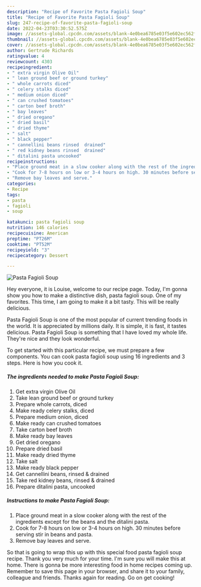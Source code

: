 ```yaml
---
description: "Recipe of Favorite Pasta Fagioli Soup"
title: "Recipe of Favorite Pasta Fagioli Soup"
slug: 247-recipe-of-favorite-pasta-fagioli-soup
date: 2022-04-23T03:30:52.575Z
image: //assets-global.cpcdn.com/assets/blank-4e0bea6785e03f5e602ec562f230caae08da540cada707380b4fe1bbebba43da.png
thumbnail: //assets-global.cpcdn.com/assets/blank-4e0bea6785e03f5e602ec562f230caae08da540cada707380b4fe1bbebba43da.png
cover: //assets-global.cpcdn.com/assets/blank-4e0bea6785e03f5e602ec562f230caae08da540cada707380b4fe1bbebba43da.png
author: Gertrude Richards
ratingvalue: 4
reviewcount: 4303
recipeingredient:
- " extra virgin Olive Oil"
- " lean ground beef or ground turkey"
- " whole carrots diced"
- " celery stalks diced"
- " medium onion diced"
- " can crushed tomatoes"
- " carton beef broth"
- " bay leaves"
- " dried oregano"
- " dried basil"
- " dried thyme"
- " salt"
- " black pepper"
- " cannellini beans rinsed  drained"
- " red kidney beans rinsed  drained"
- " ditalini pasta uncooked"
recipeinstructions:
- "Place ground meat in a slow cooker along with the rest of the ingredients except for the beans and the ditalini pasta."
- "Cook for 7-8 hours on low or 3-4 hours on high. 30 minutes before serving stir in beans and pasta."
- "Remove bay leaves and serve."
categories:
- Recipe
tags:
- pasta
- fagioli
- soup

katakunci: pasta fagioli soup 
nutrition: 146 calories
recipecuisine: American
preptime: "PT26M"
cooktime: "PT52M"
recipeyield: "3"
recipecategory: Dessert

---
```



![Pasta Fagioli Soup](//assets-global.cpcdn.com/assets/blank-4e0bea6785e03f5e602ec562f230caae08da540cada707380b4fe1bbebba43da.png)

Hey everyone, it is Louise, welcome to our recipe page. Today, I'm gonna show you how to make a distinctive dish, pasta fagioli soup. One of my favorites. This time, I am going to make it a bit tasty. This will be really delicious.

Pasta Fagioli Soup is one of the most popular of current trending foods in the world. It is appreciated by millions daily. It is simple, it is fast, it tastes delicious. Pasta Fagioli Soup is something that I have loved my whole life. They're nice and they look wonderful.




To get started with this particular recipe, we must prepare a few components. You can cook pasta fagioli soup using 16 ingredients and 3 steps. Here is how you cook it.

<!--inarticleads1-->

##### The ingredients needed to make Pasta Fagioli Soup:

1. Get  extra virgin Olive Oil
1. Take  lean ground beef or ground turkey
1. Prepare  whole carrots, diced
1. Make ready  celery stalks, diced
1. Prepare  medium onion, diced
1. Make ready  can crushed tomatoes
1. Take  carton beef broth
1. Make ready  bay leaves
1. Get  dried oregano
1. Prepare  dried basil
1. Make ready  dried thyme
1. Take  salt
1. Make ready  black pepper
1. Get  cannellini beans, rinsed &amp; drained
1. Take  red kidney beans, rinsed &amp; drained
1. Prepare  ditalini pasta, uncooked




<!--inarticleads2-->

##### Instructions to make Pasta Fagioli Soup:

1. Place ground meat in a slow cooker along with the rest of the ingredients except for the beans and the ditalini pasta.
1. Cook for 7-8 hours on low or 3-4 hours on high. 30 minutes before serving stir in beans and pasta.
1. Remove bay leaves and serve.




So that is going to wrap this up with this special food pasta fagioli soup recipe. Thank you very much for your time. I'm sure you will make this at home. There is gonna be more interesting food in home recipes coming up. Remember to save this page in your browser, and share it to your family, colleague and friends. Thanks again for reading. Go on get cooking!
